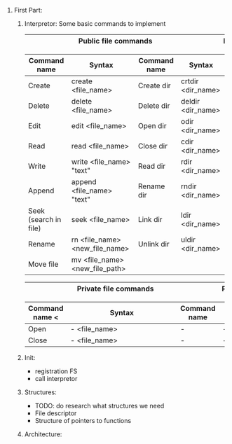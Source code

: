1. First Part:
   
     1. Interpretor:
          Some basic commands to implement

          | <div style="width:398px">Public file commands</div>     | <div style="width:278px">Public directory commands</div>|
          |:-------------------------------------------------------:| :------------------------------------------------------:|

          | Command name          | Syntax                          | Command name          | Syntax                         |
          | --------------------- | ------------------------------- |-----------------------|--------------------------------|
          | Create                | create <file_name>              | Create dir            | crtdir <dir_name>              |
          | Delete                | delete <file_name>              | Delete dir            | deldir <dir_name>              |
          | Edit                  | edit <file_name>                | Open dir              | odir <dir_name>                |
          | Read                  | read <file_name>                | Close dir             | cdir <dir_name>                |
          | Write                 | write <file_name> "text"        | Read dir              | rdir <dir_name>                |
          | Append                | append <file_name> "text"       | Rename dir            | rndir <dir_name>               |                                        
          | Seek (search in file) | seek <file_name>                | Link dir              | ldir <dir_name>                |
          | Rename                | rn <file_name> <new_file_name>  | Unlink dir            | uldir <dir_name>               |
          | Move file             | mv <file_name> <new_file_path>  |                       |                                |

          
          |<div style="width:398px">Private file commands</div>     | <div style="width:278px">Private directory commands</div>|
          |:-------------------------------------------------------:| :-------------------------------------------------------:|

          | Command name <        | <div style="width:235px">Syntax</div>| Command name     | <div style="width:132px">Syntax</div>|
          | --------------------- | ------------------------------- |-----------------------|--------------------------------|
          | Open                  | - <file_name>                   | -                     | - <dir_name>                   |
          | Close                 | - <file_name>                   | -                     | - <dir_name>                   |


   
    1. Init:
         - registration FS
         - call interpretor

    2. Structures:
         - TODO: do research what structures we need
         - File descriptor
         - Structure of pointers to functions 

   1. Architecture:

      


         

